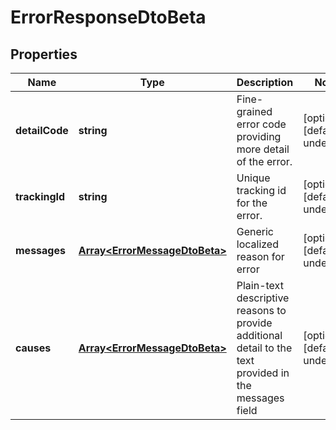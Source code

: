 # ErrorResponseDtoBeta

## Properties

Name | Type | Description | Notes
------------ | ------------- | ------------- | -------------
**detailCode** | **string** | Fine-grained error code providing more detail of the error. | [optional] [default to undefined]
**trackingId** | **string** | Unique tracking id for the error. | [optional] [default to undefined]
**messages** | [**Array&lt;ErrorMessageDtoBeta&gt;**](ErrorMessageDtoBeta.md) | Generic localized reason for error | [optional] [default to undefined]
**causes** | [**Array&lt;ErrorMessageDtoBeta&gt;**](ErrorMessageDtoBeta.md) | Plain-text descriptive reasons to provide additional detail to the text provided in the messages field | [optional] [default to undefined]


